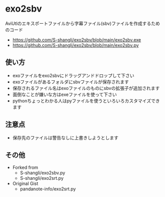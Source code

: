 # exo2sbv
AviUtlのエキスポートファイルから字幕ファイル(sbv)ファイルを作成するためのコード

* https://github.com/S-shangli/exo2sbv/blob/main/exo2sbv.exe
* https://github.com/S-shangli/exo2sbv/blob/main/exo2sbv.py

## 使い方
* exoファイルをexo2sbvにドラッグアンドドロップして下さい
* exoファイルがあるフォルダにsbvファイルが保存されます
* 保存されるファイル名はexoファイルのものにsbvの拡張子が追加されます
* 面倒なことが嫌いな方はexeファイルを使って下さい
* pythonちょっとわかる人はpyファイルを使うといろいろカスタマイズできます

## 注意点
* 保存先のファイルは警告なしに上書きしようとします

## その他
* Forked from
  * S-shangli/exo2sbv.py
  * S-shangli/exo2srt.py
* Original Gist
  * pandanote-info/exo2srt.py
